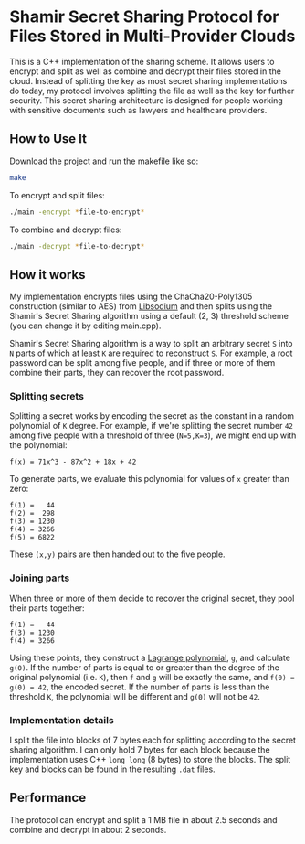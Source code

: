 # Shamir Secret Sharing Protocol for Files Stored in Multi-Provider Clouds

This is a C++ implementation of the sharing scheme. It allows users to encrypt and split as well as combine and decrypt their files stored in the cloud. Instead of splitting the key as most secret sharing implementations do today, my protocol involves splitting the file as well as the key for further security. This secret sharing architecture is designed for people working with sensitive documents such as lawyers and healthcare providers. 

## How to Use It

Download the project and run the makefile like so:

```bash
make
``` 

To encrypt and split files:
```bash
./main -encrypt *file-to-encrypt*
```

To combine and decrypt files:
```bash
./main -decrypt *file-to-decrypt*
```

## How it works

My implementation encrypts files using the ChaCha20-Poly1305 construction (similar to AES) from [Libsodium](https://libsodium.gitbook.io/doc/) and then splits using the Shamir's Secret Sharing algorithm using a default (2, 3) threshold scheme (you can change it by editing main.cpp).
 
Shamir's Secret Sharing algorithm is a way to split an arbitrary secret `S` into `N` parts of which at least `K` are required to reconstruct `S`. For example, a root password can be split among five people, and if three or more of them combine their parts, they can recover the root password.

### Splitting secrets

Splitting a secret works by encoding the secret as the constant in a random polynomial of `K` degree. For example, if we're splitting the secret number `42` among five people with a threshold of three (`N=5,K=3`), we might end up with the polynomial:

```
f(x) = 71x^3 - 87x^2 + 18x + 42
```

To generate parts, we evaluate this polynomial for values of `x` greater than zero:

```
f(1) =   44
f(2) =  298
f(3) = 1230
f(4) = 3266
f(5) = 6822
```

These `(x,y)` pairs are then handed out to the five people. 

### Joining parts 

When three or more of them decide to recover the original secret, they pool their parts together:

```
f(1) =   44
f(3) = 1230
f(4) = 3266
```

Using these points, they construct a [Lagrange polynomial](https://en.wikipedia.org/wiki/Lagrange_polynomial), `g`, and calculate `g(0)`. If the number of parts is equal to or greater than the degree of the original polynomial (i.e. `K`), then `f` and `g` will be exactly the same, and `f(0) = g(0) = 42`, the encoded secret. If the number of parts is less than the threshold `K`, the polynomial will be different and `g(0)` will not be `42`.

### Implementation details

I split the file into blocks of 7 bytes each for splitting according to the secret sharing algorithm. I can only hold 7 bytes for each block because the implementation uses C++ `long long` (8 bytes) to store the blocks. The split key and blocks can be found in the resulting `.dat` files.

## Performance

The protocol can encrypt and split a 1 MB file in about 2.5 seconds and combine and decrypt in about 2 seconds. 
